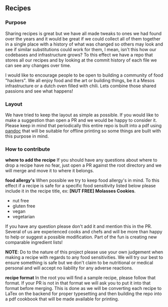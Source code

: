 ## Recipes

### Purpose
Sharing recipes is great but we have all made tweaks to ones we had found over the years and it would be great if we could collect all of them together in a single place with a history of what was changed so others may look and see if similar substitutions could work for them, I mean, isn't this how our codebases and infrastructure grows? To this effect we have a repo that stores all our recipes and by looking at the commit history of each file we can see any changes over time.

I would like to encourage people to be open to building a community of food "hackers". We all enjoy food and the art or building things, be it a Mesos infrastructure or a dutch oven filled with chili. Lets combine those shared passions and see what happens!

### Layout
We have tried to keep the layout as simple as possible. If you would like to make a suggestion than open a PR and we would be happy to consider it. Please keep in mind that periodically this entire repo is built into a pdf using [pandoc](http://pandoc.org/) that will be suitable for offline printing so some things are built with this purpose in mind.

### How to contribute
**where to add the recipe**
If you should have any questions about where to drop a recipe have no fear, just open a PR against the root directory and we will merge and move it to where it belongs.

**food allergy's**
When possible we try to keep food allergy's in mind. To this effect if a recipe is safe for a specific food sensitivity listed below please include it in the recipe title, ex: **[NUT FREE] Molasses Cookies**.

- nut free
- gluten free
- vegan
- vegetarian

If you have any question please don't add it and mention this in the PR. Several of us are experienced cooks and chefs and will be more than happy to help or suggest a possible modification. Part of the fun is creating new comparable ingredient lists!

**NOTE**: Do to the nature of this project please use your own judgement when making a recipe with regards to any food sensitivities. We will try our best to ensure something is safe but we don't claim to be nutritional or medical personal and will accept no liability for any adverse reactions.

**recipe format**
In the root you will find a sample recipe, please follow that format. If your PR is not in that format we will ask you to put it into that format before merging. This is done as we will be converting each recipe to LaTex on the backend for proper typesetting and then building the repo into a pdf cookbook that will be made available for printing.
